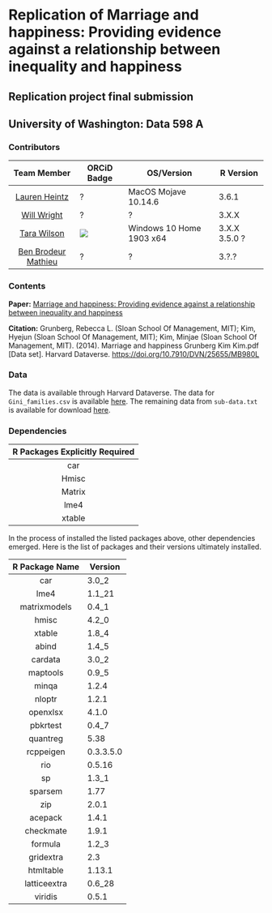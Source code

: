 # Replication of Marriage and happiness: Providing evidence against a relationship between inequality and happiness

## Replication project final submission
## University of Washington: Data 598 A

### Contributors

| Team Member   | ORCiD Badge   | OS/Version      | R Version |
|:-------------:|---------------|-----------------|-----------|
| [Lauren Heintz](https://github.com/lheintz) | ? | MacOS Mojave 10.14.6 | 3.6.1 |
| [Will Wright](https://github.com/WrightWillT)   | ? | ? | 3.X.X |
| [Tara Wilson](https://github.com/TaraWilson17)   | [![](https://orcid.org/sites/default/files/images/orcid_16x16.png)](https://orcid.org/0000-0003-3150-3164)  | Windows 10 Home 1903 x64 | 3.X.X 3.5.0 ?|
| [Ben Brodeur Mathieu](https://github.com/ALotOfData) | ? | ? | 3.?.? |

### Contents

**Paper:** [Marriage and happiness: Providing evidence against a relationship between inequality and happiness](https://dataverse.harvard.edu/dataset.xhtml?persistentId=doi:10.7910/DVN/25655)

**Citation:** Grunberg, Rebecca L. (Sloan School Of Management, MIT); Kim, Hyejun (Sloan School Of Management, MIT); Kim, Minjae (Sloan School Of Management, MIT). (2014). Marriage and happiness Grunberg Kim Kim.pdf [Data set]. Harvard Dataverse. https://doi.org/10.7910/DVN/25655/MB980L

### Data

The data is available through Harvard Dataverse. The data for `Gini_families.csv` is available [here](https://dataverse.harvard.edu/file.xhtml?persistentId=doi:10.7910/DVN/25655/EHOQ1O&version=1.0). The remaining data from `sub-data.txt` is available for download [here](https://dataverse.harvard.edu/file.xhtml?persistentId=doi:10.7910/DVN/25655/EVUXXU&version=1.0).

### Dependencies

| R Packages Explicitly Required   |
|:------------------:|
| car | 
| Hmisc | 
| Matrix | 
| lme4 | 
| xtable | 

In the process of installed the listed packages above, other dependencies emerged. Here is the list of packages and their versions ultimately installed.

| R Package Name | Version |
|:--------------:|---------|
|  car   | 3.0_2 |
|  lme4   | 1.1_21 |
|  matrixmodels  | 0.4_1|
|  hmisc   | 4.2_0  |
|  xtable  | 1.8_4|
| abind | 1.4_5 |
| cardata | 3.0_2 |
| maptools | 0.9_5 |
| minqa | 1.2.4  |
| nloptr | 1.2.1 | 
| openxlsx | 4.1.0 |
| pbkrtest | 0.4_7 |
| quantreg | 5.38  |
| rcppeigen | 0.3.3.5.0 |
| rio | 0.5.16  |
| sp | 1.3_1 |
| sparsem | 1.77  |
| zip | 2.0.1 |
| acepack| 1.4.1   |
| checkmate | 1.9.1 |
| formula | 1.2_3 |
| gridextra | 2.3  |
| htmltable | 1.13.1 |
| latticeextra | 0.6_28 |
| viridis | 0.5.1 |
